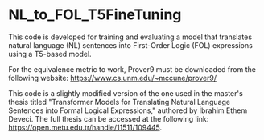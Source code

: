 # NL_to_FOL_T5FineTuning
This code is developed for training and evaluating a model that translates natural language (NL) sentences into First-Order Logic (FOL) expressions using a T5-based model.

For the equivalence metric to work, Prover9 must be downloaded from the following website: https://www.cs.unm.edu/~mccune/prover9/

This code is a slightly modified version of the one used in the master's thesis titled "Transformer Models for Translating Natural Language Sentences into Formal Logical Expressions," authored by İbrahim Ethem Deveci. The full thesis can be accessed at the following link: https://open.metu.edu.tr/handle/11511/109445.
